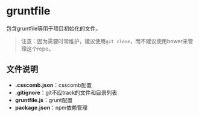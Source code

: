 # gruntfile

包含gruntfile等用于项目初始化的文件。

> 注意：因为需要时常维护，建议使用`git clone`，而不建议使用bower来管理这个repo。

## 文件说明

+ **.csscomb.json**：csscomb配置
+ **.gitignore**：git不应track的文件和目录列表
+ **gruntfile.js**：grunt配置
+ **package.json**：npm依赖管理
